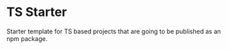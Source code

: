 # TS Starter

Starter template for TS based projects that are going to be published as an npm package.
